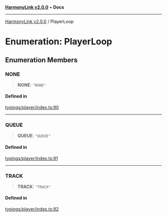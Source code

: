 [**HarmonyLink v2.0.0**](../README.md) • **Docs**

***

[HarmonyLink v2.0.0](../globals.md) / PlayerLoop

# Enumeration: PlayerLoop

## Enumeration Members

### NONE

> **NONE**: `"NONE"`

#### Defined in

[typings/player/index.ts:90](https://github.com/Joniii11/HarmonyLink/blob/master/src/typings/player/index.ts#L90)

***

### QUEUE

> **QUEUE**: `"QUEUE"`

#### Defined in

[typings/player/index.ts:91](https://github.com/Joniii11/HarmonyLink/blob/master/src/typings/player/index.ts#L91)

***

### TRACK

> **TRACK**: `"TRACK"`

#### Defined in

[typings/player/index.ts:92](https://github.com/Joniii11/HarmonyLink/blob/master/src/typings/player/index.ts#L92)
